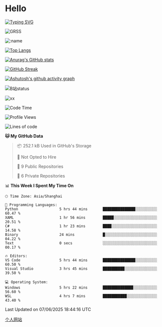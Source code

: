 # Hello


[![Typing SVG](https://readme-typing-svg.demolab.com?font=Fira+Code&pause=1000&color=F78FDE&width=435&lines=Ciallo%ef%bd%9e(%e2%88%a0%e3%83%bb%cf%89%3c+)%e2%8c%92%e2%98%85)](https://git.io/typing-svg)

![GRSS](https://github-readme-steam-card.vercel.app/status/?steamid=76561198221796636&show_in_game_bg=true&show_recent_game_bg=true&animated_avatar=true)

![:name](https://count.getloli.com/get/@hk416?theme=rule34)

[![Top Langs](https://github-readme-stats.vercel.app/api/top-langs/?username=qq583044063qq&locale=cn&hide=javascript,html)](https://github.com/anuraghazra/github-readme-stats)

[![Anurag's GitHub stats](https://github-readme-stats.vercel.app/api?username=qq583044063qq&count_private=true&show_icons=true&locale=cn)](https://github.com/anuraghazra/github-readme-stats)

[![GitHub Streak](https://streak-stats.demolab.com/?user=qq583044063qq&locale=zh_Hans)](https://git.io/streak-stats)

[![Ashutosh's github activity graph](https://github-readme-activity-graph.vercel.app/graph?username=qq583044063qq)](https://github.com/ashutosh00710/github-readme-activity-graph)

![B站status](https://stats.justsong.cn/api/bilibili/?id=3931848&lang=zh-CN)

![xx](xx.gif)

<!--START_SECTION:waka-->
![Code Time](http://img.shields.io/badge/Code%20Time-1%2C633%20hrs%2034%20mins-blue)

![Profile Views](http://img.shields.io/badge/Profile%20Views-1-blue)

![Lines of code](https://img.shields.io/badge/From%20Hello%20World%20I%27ve%20Written-905.4%20thousand%20lines%20of%20code-blue)

**🐱 My GitHub Data** 

> 📦 252.1 kB Used in GitHub's Storage 
 > 
> 🚫 Not Opted to Hire
 > 
> 📜 9 Public Repositories 
 > 
> 🔑 6 Private Repositories 
 > 
📊 **This Week I Spent My Time On** 

```text
🕑︎ Time Zone: Asia/Shanghai

💬 Programming Languages: 
Python                   5 hrs 44 mins       ███████████████░░░░░░░░░░   60.47 % 
XAML                     1 hr 56 mins        █████░░░░░░░░░░░░░░░░░░░░   20.51 % 
C#                       1 hr 23 mins        ████░░░░░░░░░░░░░░░░░░░░░   14.58 % 
Binary                   24 mins             █░░░░░░░░░░░░░░░░░░░░░░░░   04.22 % 
Text                     0 secs              ░░░░░░░░░░░░░░░░░░░░░░░░░   00.17 % 

🔥 Editors: 
VS Code                  5 hrs 44 mins       ███████████████░░░░░░░░░░   60.50 % 
Visual Studio            3 hrs 45 mins       ██████████░░░░░░░░░░░░░░░   39.50 % 

💻 Operating System: 
Windows                  5 hrs 22 mins       ██████████████░░░░░░░░░░░   56.60 % 
WSL                      4 hrs 7 mins        ███████████░░░░░░░░░░░░░░   43.40 % 
```


 Last Updated on 07/06/2025 18:44:16 UTC
<!--END_SECTION:waka-->

[个人网站](https://blog.ayatsukinora.org.cn)
